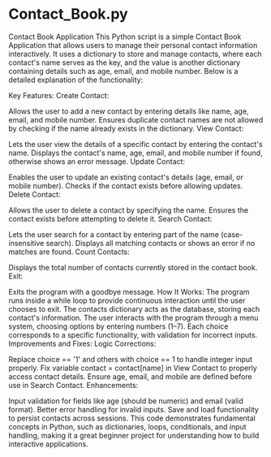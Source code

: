 # Contact_Book.py
Contact Book Application
This Python script is a simple Contact Book Application that allows users to manage their personal contact information interactively. It uses a dictionary to store and manage contacts, where each contact's name serves as the key, and the value is another dictionary containing details such as age, email, and mobile number. Below is a detailed explanation of the functionality:

Key Features:
Create Contact:

Allows the user to add a new contact by entering details like name, age, email, and mobile number.
Ensures duplicate contact names are not allowed by checking if the name already exists in the dictionary.
View Contact:

Lets the user view the details of a specific contact by entering the contact's name.
Displays the contact's name, age, email, and mobile number if found, otherwise shows an error message.
Update Contact:

Enables the user to update an existing contact's details (age, email, or mobile number).
Checks if the contact exists before allowing updates.
Delete Contact:

Allows the user to delete a contact by specifying the name.
Ensures the contact exists before attempting to delete it.
Search Contact:

Lets the user search for a contact by entering part of the name (case-insensitive search).
Displays all matching contacts or shows an error if no matches are found.
Count Contacts:

Displays the total number of contacts currently stored in the contact book.
Exit:

Exits the program with a goodbye message.
How It Works:
The program runs inside a while loop to provide continuous interaction until the user chooses to exit.
The contacts dictionary acts as the database, storing each contact's information.
The user interacts with the program through a menu system, choosing options by entering numbers (1–7).
Each choice corresponds to a specific functionality, with validation for incorrect inputs.
Improvements and Fixes:
Logic Corrections:

Replace choice == '1' and others with choice == 1 to handle integer input properly.
Fix variable contact = contact[name] in View Contact to properly access contact details.
Ensure age, email, and mobile are defined before use in Search Contact.
Enhancements:

Input validation for fields like age (should be numeric) and email (valid format).
Better error handling for invalid inputs.
Save and load functionality to persist contacts across sessions.
This code demonstrates fundamental concepts in Python, such as dictionaries, loops, conditionals, and input handling, making it a great beginner project for understanding how to build interactive applications.
